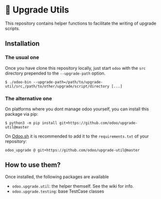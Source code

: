 # 🧰 Upgrade Utils

This repository contains helper functions to facilitate the writing of upgrade scripts.

## Installation

### The usual one
Once you have clone this repository locally, just start `odoo` with the `src` directory prepended to the `--upgrade-path` option.
```shell-session
$ ./odoo-bin --upgrade-path=/path/to/upgrade-util/src,/path/to/other/upgrade/script/directory [...]
```

### The alternative one
On platforms where you dont manage odoo yourself, you can install this package via pip:
```shell-session
$ python3 -m pip install git+https://github.com/odoo/upgrade-util@master
```
On [Odoo.sh](https://www.odoo.sh/) it is recommended to add it to the `requirements.txt` of your repository:
```
odoo_upgrade @ git+https://github.com/odoo/upgrade-util@master
```
## How to use them?
Once installed, the following packages are available
 - `odoo.upgrade.util`: the helper themself. See the wiki for info.
 - `odoo.upgrade.testing`: base TestCase classes
